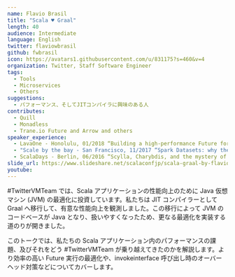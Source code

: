 ```yaml
---
name: Flavio Brasil
title: "Scala ♥ Graal"
length: 40
audience: Intermediate
language: English
twitter: flaviowbrasil
github: fwbrasil
icon: https://avatars1.githubusercontent.com/u/831175?s=460&v=4
organization: Twitter, Staff Software Engineer
tags:
  - Tools
  - Microservices
  - Others
suggestions:
  - パフォーマンス、そしてJITコンパイラに興味のある人
contributes:
  - Quill
  - Monadless
  - Trane.io Future and Arrow and others
speaker_experience:
  - LavaOne - Honolulu, 01/2018 “Building a high-performance Future for the JVM” <a href='https://youtu.be/grz4uIi0McI'>https://youtu.be/grz4uIi0McI</a>
  - "Scale by the bay - San Francisco, 11/2017 “Spark Datasets: why they aren't great and what could be done” <a href='https://youtu.be/gIq1zRUE4as'>https://youtu.be/gIq1zRUE4as</a>"
  - ScalaDays - Berlin, 06/2016 “Scylla, Charybdis, and the mystery of Quill” <a href='https://youtu.be/nqSYccoSeio'>https://youtu.be/nqSYccoSeio</a>
slide_url: https://www.slideshare.net/scalaconfjp/scala-graal-by-flavio-brasil
youtube: 
---
```

 #TwitterVMTeam では、Scala アプリケーションの性能向上のために Java 仮想マシン (JVM) の最適化に投資しています。私たちは JIT コンパイラーとして Graal へ移行して、有意な性能向上を観測しました。この移行によって JVM のコードベースが Java となり、扱いやすくなったため、更なる最適化を実装する道のりが開きました。

このトークでは、私たちの Scala アプリケーション内のパフォーマンスの課題、及びそれをどう #TwitterVMTeam が乗り越えてきたのかを解説します。より効率の高い Future 実行の最適化や、invokeinterface 呼び出し時のオーバーヘッド対策などについてカバーします。

